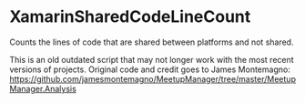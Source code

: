 # XamarinSharedCodeLineCount
Counts the lines of code that are shared between platforms and not shared.

This is an old outdated script that may not longer work with the most recent versions of projects. Original code and credit goes to James Montemagno: https://github.com/jamesmontemagno/MeetupManager/tree/master/MeetupManager.Analysis
